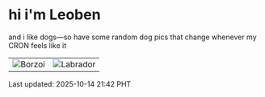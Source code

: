 # hi i'm Leoben

and i like dogs—so have some random dog pics that change whenever my CRON feels like it

|  |  |
|--------|----------|
| ![Borzoi](https://random-dog-vercel.vercel.app/api/random-borzoi?v=1760449322) | ![Labrador](https://random-dog-vercel.vercel.app/api/random-labrador?v=1760449322) |

Last updated: 2025-10-14 21:42 PHT
